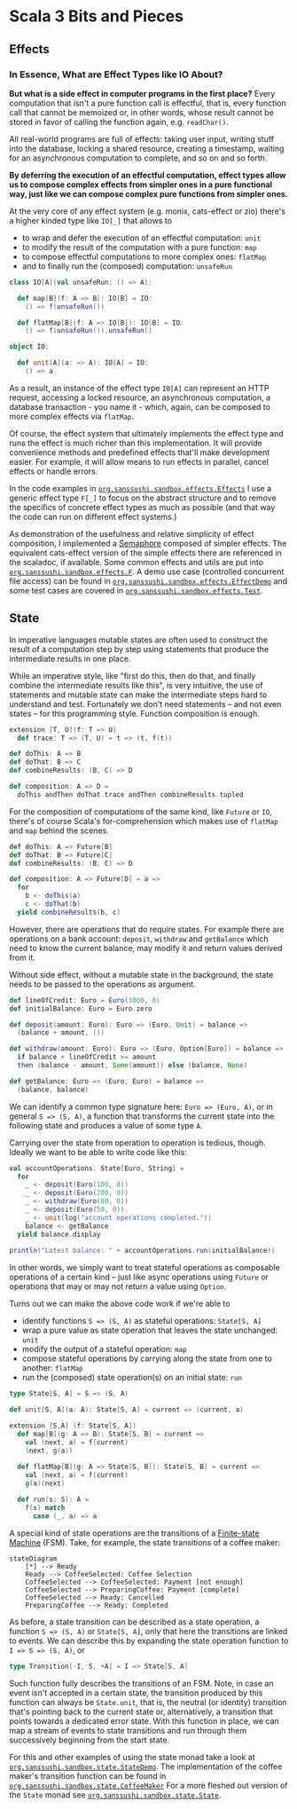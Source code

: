 # Scala 3 Bits and Pieces

## Effects

### In Essence, What are Effect Types like IO About?

**But what is a side effect in computer programs in the first place?** Every computation that isn't a pure function call
is effectful, that is, every function call that cannot be memoized or, in other words, whose result cannot
be stored in favor of calling the function again, e.g. `readChar()`.

All real-world programs are full of effects: taking user input, writing stuff into
the database, locking a shared resource, creating a timestamp, waiting for an asynchronous
computation to complete, and so on and so forth.

**By deferring the execution of an effectful computation,
effect types allow us to compose complex effects from simpler ones in a pure functional way,
just like we can compose complex pure functions from simpler ones.**

At the very core of any effect system (e.g. monix, cats-effect or zio) there's a higher kinded type like `IO[_]` that 
allows to
- to wrap and defer the execution of an effectful computation: `unit` 
- to modify the result of the computation with a pure function: `map`
- to compose effectful computations to more complex ones: `flatMap`
- and to finally run the (composed) computation: `unsafeRun`

```scala 3
class IO[A](val unsafeRun: () => A):

  def map[B](f: A => B): IO[B] = IO:
    () => f(unsafeRun())

  def flatMap[B](f: A => IO[B]): IO[B] = IO:
    () => f(unsafeRun()).unsafeRun()

object IO:

  def unit[A](a: => A): IO[A] = IO:
    () => a
```

As a result, an instance of the effect type `IO[A]` can represent an HTTP request,
accessing a locked resource, an asynchronous computation, a database transaction - you name it - which, again, can
be composed to more complex effects via `flatMap`.

Of course, the effect system that ultimately implements
the effect type and runs the effect is much richer than this implementation. 
It will provide convenience methods and predefined effects that'll make development easier. 
For example, it will allow means to run effects in parallel, cancel effects or handle errors.

In the code examples in [`org.sanssushi.sandbox.effects.Effects`](src/main/scala/org/sanssushi/sandbox/effects/Effects.scala) I use a generic effect type `F[_]`
to focus on the abstract structure and to remove the specifics of concrete effect
types as much as possible (and that way the code can run on different effect systems.)

As demonstration of the usefulness and relative simplicity of effect composition, 
I implemented a [Semaphore](https://en.wikipedia.org/wiki/Semaphore_(programming))
composed of simpler effects. The equivalent cats-effect version
of the simple effects there are referenced in the scaladoc, if available.
Some common effects and utils are put into [`org.sanssushi.sandbox.effects.F`](src/main/scala/org/sanssushi/sandbox/effects/F.scala).
A demo use case (controlled concurrent file access) can be found
in [`org.sanssushi.sandbox.effects.EffectDemo`](src/main/scala/org/sanssushi/sandbox/effects/EffectDemo.scala) and some
test cases are covered in [`org.sanssushi.sandbox.effects.Test`](src/test/scala/org/sanssushi/sandbox/effects/Test.scala).

## State

In imperative languages mutable states are often used to construct the result of a computation step by step
using statements that produce the intermediate results in one place.

While an imperative style, like "first do this, then do that, and finally combine the intermediate results like this", 
is very intuitive, the use of statements and mutable state can make the intermediate steps 
hard to understand and test. Fortunately we
don't need statements – and not even states – for this programming style. Function composition is enough.

```scala 3
extension [T, U](f: T => U) 
  def trace: T => (T, U) = t => (t, f(t))

def doThis: A => B
def doThat: B => C
def combineResults: (B, C) => D

def composition: A => D =
  doThis andThen doThat.trace andThen combineResults.tupled
```

For the composition of computations of the same kind, like `Future` or `IO`, there's of course Scala's
for-comprehension which makes use of `flatMap` and `map` behind the scenes.

```scala 3
def doThis: A => Future[B]
def doThat: B => Future[C]
def combineResults: (B, C) => D

def composition: A => Future[D] = a =>
  for
    b <- doThis(a)
    c <- doThat(b)
  yield combineResults(b, c)
```

However, there are operations that do require states. For example there are operations 
on a bank account: `deposit`, `withdraw` and `getBalance` which need to know the current balance,
may modify it and return values derived from it. 

Without side effect, without a mutable state in the background, the state needs to be passed 
to the operations as argument.

```scala 3
def lineOfCredit: Euro = Euro(3000, 0)
def initialBalance: Euro = Euro.zero

def deposit(amount: Euro): Euro => (Euro, Unit) = balance =>
  (balance + amount, ())

def withdraw(amount: Euro): Euro => (Euro, Option[Euro]) = balance =>
  if balance + lineOfCredit >= amount
  then (balance - amount, Some(amount)) else (balance, None)

def getBalance: Euro => (Euro, Euro) = balance =>
  (balance, balance)
```

We can identify a common type signature here: `Euro => (Euro, A)`, or in general `S => (S, A)`, a function that transforms
the current state into the following state and produces a value of some type `A`. 

Carrying over the state from operation to operation is tedious, though. 
Ideally we want to be able to write code like this:

```scala 3
val accountOperations: State[Euro, String] =
  for
    _ <- deposit(Euro(100, 0))
    _ <- deposit(Euro(200, 0))
    _ <- withdraw(Euro(80, 0))
    _ <- deposit(Euro(50, 0))
    _ <- unit(log("account operations completed."))
    balance <- getBalance
  yield balance.display
  
println("Latest balance: " + accountOperations.run(initialBalance))
```

In other words, we simply want to treat stateful operations as composable operations of a certain kind – just like 
async operations using `Future` or operations that may or may not return a value using `Option`.

Turns out we can make the above code work if we're able to
- identify functions `S => (S, A)` as stateful operations: `State[S, A]`
- wrap a pure value as state operation that leaves the state unchanged: `unit`
- modify the output of a stateful operation: `map`
- compose stateful operations by carrying along the state from one to another: `flatMap`
- run the (composed) state operation(s) on an initial state: `run`

```scala 3
type State[S, A] = S => (S, A)

def unit[S, A](a: A): State[S, A] = current => (current, a)

extension [S,A] (f: State[S, A])
  def map[B](g: A => B): State[S, B] = current =>
    val (next, a) = f(current)
    (next, g(a))
    
  def flatMap[B](g: A => State[S, B]): State[S, B] = current =>
    val (next, a) = f(current)
    g(a)(next)

  def run(s: S): A =
    f(s) match
      case (_, a) => a
```

A special kind of state operations are the transitions of a [Finite-state Machine](https://en.wikipedia.org/wiki/Finite-state_machine) (FSM).
Take, for example, the state transitions of a coffee maker:

```mermaid
stateDiagram
    [*] --> Ready
    Ready --> CoffeeSelected: Coffee Selection
    CoffeeSelected --> CoffeeSelected: Payment [not enough]
    CoffeeSelected --> PreparingCoffee: Payment [complete]
    CoffeeSelected --> Ready: Cancelled
    PreparingCoffee --> Ready: Completed
```

As before, a state transition can be described as a state operation, a function `S => (S, A)` or `State[S, A]`, only
that here the transitions are linked to events.
We can describe this by expanding the state operation function to `I => S => (S, A)`, or

```scala 3
type Transition[-I, S, +A] = I => State[S, A]
```

Such function fully describes the transitions of an FSM. Note, in case an event isn't accepted in a certain state,
the transition produced by this function can always be `State.unit`, that is, the neutral (or identity) transition
that's pointing back to the current state or, alternatively, a transition that points towards a dedicated error state.
With this function in place, we can map a stream of events to state transitions and run through them
successively beginning from the start state. 

For this and other examples of using the state monad take a look at [`org.sanssushi.sandbox.state.StateDemo`](org/sanssushi/sandbox/state/StateDemo.scala).
The implementation of the coffee maker's transition function can be found in
[`org.sanssushi.sandbox.state.CoffeeMaker`](src/main/scala/org/sanssushi/sandbox/state/CoffeeMaker.scala)
For a more fleshed out version of the `State` monad see [`org.sanssushi.sandbox.state.State`](src/main/scala/org/sanssushi/sandbox/state/State.scala).
